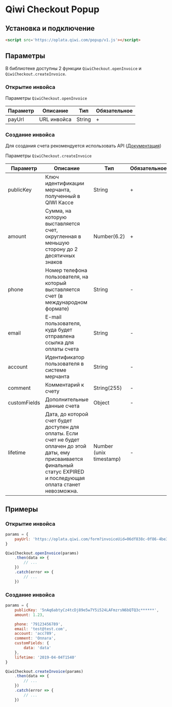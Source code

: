 # Qiwi Checkout Popup

## Установка и подключение

```html
<script src='https://oplata.qiwi.com/popup/v1.js'></script>
```

## Параметры

В библиотеке доступны 2 функции `QiwiCheckout.openInvoice` и `QiwiCheckout.createInvoice`.

### Открытие инвойса

Параметры `QiwiCheckout.openInvoice`

| Параметр | Описание | Тип | Обязательное |
|-|-|-|-|
| payUrl | URL инвойса | String | + |

### Создание инвойса

Для создания счета рекомендуется использовать API ([Документация](https://developer.qiwi.com/ru/bill-payments/#create))

Параметры `QiwiCheckout.createInvoice`

| Параметр | Описание | Тип | Обязательное |
|-|-|-|-|
| publicKey | Ключ идентификации мерчанта, полученный в QIWI Кассе | String | + |
| amount | Сумма, на которую выставляется счет, округленная в меньшую сторону до 2 десятичных знаков | Number(6.2) | + |
| phone | Номер телефона пользователя, на который выставляется счет (в международном формате) | String | - |
| email | E-mail пользователя, куда будет отправлена ссылка для оплаты счета | String | - |
|  account | Идентификатор пользователя в системе мерчанта | String | - |
| comment | Комментарий к счету | String(255) | - |
| customFields | Дополнительные данные счета | Object | - |
| lifetime | Дата, до которой счет будет доступен для оплаты. Если счет не будет оплачен до этой даты, ему присваивается финальный статус EXPIRED и последующая оплата станет невозможна.| Number (unix timestamp) | - |

## Примеры

### Открытие инвойса

```javascript
params = {
    payUrl: 'https://oplata.qiwi.com/form?invoiceUid=06df838c-0f86-4be3-aced-a950c244b5b1'
}

QiwiCheckout.openInvoice(params)
    .then(data => {
        // ...
    })
    .catch(error => {
        // ...
    })
```

### Создание инвойса

```javascript
params = {
    publicKey: '5nAq6abtyCz4tcDj89e5w7Y5i524LAFmzrsN6bQTQ3c******',
    amount: 1.23,

    phone: '79123456789',
    email: 'test@test.com',
    account: 'acc789',
    comment: 'Оплата',
    customFields: {
        data: 'data'
    },
    lifetime: '2019-04-04T1540'
}

QiwiCheckout.createInvoice(params)
    .then(data => {
        // ...
    })
    .catch(error => {
        // ...
    })
```